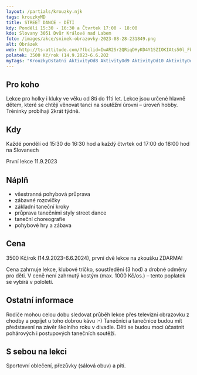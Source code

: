```yaml
---
layout: /partials/krouzky.njk
tags: krouzkyMD
title: STREET DANCE - DĚTI
kdy: Pondělí 15:30 - 16:30 a Čtvrtek 17:00 - 18:00
kde: Slovany 3051 Dvůr Králové nad Labem
foto: /images/akce/snimek-obrazovky-2023-08-28-231849.png
alt: Obrázek
web: http://ts-attitude.com/?fbclid=IwAR2Sr2QRiqDHyKD4Y1SZIOKIAts50l_Fbl4mu0ArOUoGUs6IVA-w3G8VGLE
polatek: 3500 Kč/rok (14.9.2023-6.6.202
myTags: "KrouzkyOstatni AktivityOd8 AktivityOd9 AktivityOd10 AktivityOd11 "
---
```

<!--StartFragment-->

## Pro koho

Lekce pro holky i kluky ve věku od 8ti do 11ti let. Lekce jsou určené hlavně dětem, které se chtějí věnovat tanci na soutěžní úrovni – úroveň hobby. Tréninky probíhají 2krát týdně.

## Kdy

Každé pondělí od 15:30 do 16:30 hod a každý čtvrtek od 17:00 do 18:00 hod na Slovanech

První lekce 11.9.2023

## Náplň

* všestranná pohybová průprava
* zábavné rozcvičky
* základní taneční kroky
* průprava tanečními styly street dance
* taneční choreografie
* pohybové hry a zábava

## Cena

3500 Kč/rok (14.9.2023-6.6.2024), první dvě lekce na zkoušku ZDARMA!

Cena zahrnuje lekce, klubové tričko, soustředění (3 hod) a drobné odměny pro děti. V ceně není zahrnutý kostým (max. 1000 Kč/os.) – tento poplatek se vybírá v pololetí.

## Ostatní informace

Rodiče mohou celou dobu sledovat průběh lekce přes televizní obrazovku z chodby a popíjet u toho dobrou kávu :-) Tanečníci a tanečnice budou mít představení na závěr školního roku v divadle. Děti se budou moci účastnit pohárových i postupových tanečních soutěží.

## S sebou na lekci

Sportovní oblečení, přezůvky (sálová obuv) a pití.

<!--EndFragment-->